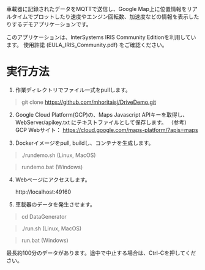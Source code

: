 車載器に記録されたデータをMQTTで送信し、Google Map上に位置情報をリアルタイムでプロットしたり速度やエンジン回転数、加速度などの情報を表示したりするデモアプリケーションです。

このアプリケーションは、InterSystems IRIS Community Editionを利用しています。
使用許諾 (EULA_IRIS_Community.pdf) をご確認ください。


# 実行方法
1. 作業ディレクトリでファイル一式をpullします。

  > git clone https://github.com/mhoritaisj/DriveDemo.git
  
2. Google Cloud Platform(GCP)の、Maps Javascript APIキーを取得し、WebServer/apikey.txt にテキストファイルとして保存します。
    （参考）GCP Webサイト： https://cloud.google.com/maps-platform/?apis=maps 
 
3. Dockerイメージをpull, buildし、コンテナを生成します。

  > ./rundemo.sh (Linux, MacOS)
  
  > rundemo.bat  (Windows)


4. Webページにアクセスします。

   http://localhost:49160
   
5. 車載器のデータを発生させます。

  > cd DataGenerator
  
  > ./run.sh  (Linux, MacOS)
  
  > run.bat  (Windows)
  
  最長約100分のデータがあります。途中で中止する場合は、Ctrl-Cを押してください。
  
